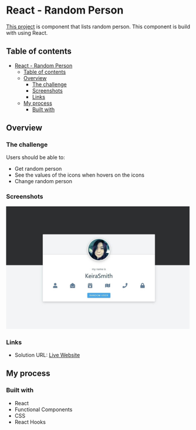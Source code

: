 # React - Random Person

[This project](https://gurhanalan.github.io/React-Random-Person/) is component that lists random person. This component is build with using React.

## Table of contents

- [React - Random Person](#react---random-person)
  - [Table of contents](#table-of-contents)
  - [Overview](#overview)
    - [The challenge](#the-challenge)
    - [Screenshots](#screenshots)
    - [Links](#links)
  - [My process](#my-process)
    - [Built with](#built-with)

## Overview

### The challenge

Users should be able to:

<!-- -   View the optimal layout for the app depending on their device's screen size -->

-   Get random person
-   See the values of the icons when hovers on the icons
-   Change random person

<!-- -   Change the position, color, shape and size of a box by click the control buttons. -->

### Screenshots

<!-- <img  src="./public/screenshot/johnportfolio1.jpg" alt="html" height=400 width=500><br/> -->

<img  src="./public/screenshots/react-random-person.jpg" alt="html"  width=500><br/>

<!-- ![](img/csspropertychanger.jpg) -->

### Links

-   Solution URL: [Live Website](https://gurhanalan.github.io/React-Random-Person/)

## My process

### Built with

-   React
-   Functional Components
-   CSS
-   React Hooks
